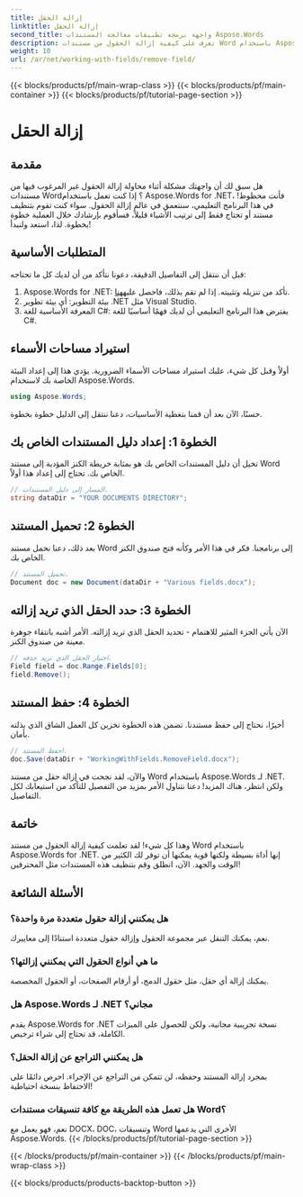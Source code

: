 ```yaml
---
title: إزالة الحقل
linktitle: إزالة الحقل
second_title: واجهة برمجة تطبيقات معالجة المستندات Aspose.Words
description: تعرف على كيفية إزالة الحقول من مستندات Word باستخدام Aspose.Words for .NET في هذا الدليل المفصل خطوة بخطوة. مثالي للمطورين وإدارة المستندات.
weight: 10
url: /ar/net/working-with-fields/remove-field/
---
```


{{< blocks/products/pf/main-wrap-class >}}
{{< blocks/products/pf/main-container >}}
{{< blocks/products/pf/tutorial-page-section >}}

# إزالة الحقل

## مقدمة

هل سبق لك أن واجهتك مشكلة أثناء محاولة إزالة الحقول غير المرغوب فيها من مستندات Word؟ إذا كنت تعمل باستخدام Aspose.Words for .NET، فأنت محظوظ! في هذا البرنامج التعليمي، سنتعمق في عالم إزالة الحقول. سواء كنت تقوم بتنظيف مستند أو تحتاج فقط إلى ترتيب الأشياء قليلاً، فسأقوم بإرشادك خلال العملية خطوة بخطوة. لذا، استعد ولنبدأ!

## المتطلبات الأساسية

قبل أن ننتقل إلى التفاصيل الدقيقة، دعونا نتأكد من أن لديك كل ما تحتاجه:

1.  Aspose.Words for .NET: تأكد من تنزيله وتثبيته. إذا لم تقم بذلك، فاحصل عليه[هنا](https://releases.aspose.com/words/net/).
2. بيئة التطوير: أي بيئة تطوير .NET مثل Visual Studio.
3. المعرفة الأساسية للغة C#: يفترض هذا البرنامج التعليمي أن لديك فهمًا أساسيًا للغة C#.

## استيراد مساحات الأسماء

أولاً وقبل كل شيء، عليك استيراد مساحات الأسماء الضرورية. يؤدي هذا إلى إعداد البيئة الخاصة بك لاستخدام Aspose.Words.

```csharp
using Aspose.Words;
```

حسنًا، الآن بعد أن قمنا بتغطية الأساسيات، دعنا ننتقل إلى الدليل خطوة بخطوة.

## الخطوة 1: إعداد دليل المستندات الخاص بك

تخيل أن دليل المستندات الخاص بك هو بمثابة خريطة الكنز المؤدية إلى مستند Word الخاص بك. تحتاج إلى إعداد هذا أولاً.

```csharp
// المسار إلى دليل المستندات.
string dataDir = "YOUR DOCUMENTS DIRECTORY";
```

## الخطوة 2: تحميل المستند

بعد ذلك، دعنا نحمل مستند Word إلى برنامجنا. فكر في هذا الأمر وكأنه فتح صندوق الكنز الخاص بك.

```csharp
// تحميل المستند.
Document doc = new Document(dataDir + "Various fields.docx");
```

## الخطوة 3: حدد الحقل الذي تريد إزالته

الآن يأتي الجزء المثير للاهتمام - تحديد الحقل الذي تريد إزالته. الأمر أشبه بانتقاء جوهرة معينة من صندوق الكنز.

```csharp
// اختيار الحقل الذي تريد حذفه.
Field field = doc.Range.Fields[0];
field.Remove();
```

## الخطوة 4: حفظ المستند

أخيرًا، نحتاج إلى حفظ مستندنا. تضمن هذه الخطوة تخزين كل العمل الشاق الذي بذلته بأمان.

```csharp
// احفظ المستند.
doc.Save(dataDir + "WorkingWithFields.RemoveField.docx");
```

والآن، لقد نجحت في إزالة حقل من مستند Word باستخدام Aspose.Words لـ .NET. ولكن انتظر، هناك المزيد! دعنا نتناول الأمر بمزيد من التفصيل للتأكد من استيعابك لكل التفاصيل.

## خاتمة

وهذا كل شيء! لقد تعلمت كيفية إزالة الحقول من مستند Word باستخدام Aspose.Words for .NET. إنها أداة بسيطة ولكنها قوية يمكنها أن توفر لك الكثير من الوقت والجهد. الآن، انطلق وقم بتنظيف هذه المستندات مثل المحترفين!

## الأسئلة الشائعة

### هل يمكنني إزالة حقول متعددة مرة واحدة؟
نعم، يمكنك التنقل عبر مجموعة الحقول وإزالة حقول متعددة استنادًا إلى معاييرك.

### ما هي أنواع الحقول التي يمكنني إزالتها؟
يمكنك إزالة أي حقل، مثل حقول الدمج، أو أرقام الصفحات، أو الحقول المخصصة.

### هل Aspose.Words لـ .NET مجاني؟
يقدم Aspose.Words for .NET نسخة تجريبية مجانية، ولكن للحصول على الميزات الكاملة، قد تحتاج إلى شراء ترخيص.

### هل يمكنني التراجع عن إزالة الحقل؟
بمجرد إزالة المستند وحفظه، لن تتمكن من التراجع عن الإجراء. احرص دائمًا على الاحتفاظ بنسخة احتياطية!

### هل تعمل هذه الطريقة مع كافة تنسيقات مستندات Word؟
نعم، فهو يعمل مع DOCX، DOC، وتنسيقات Word الأخرى التي يدعمها Aspose.Words.
{{< /blocks/products/pf/tutorial-page-section >}}

{{< /blocks/products/pf/main-container >}}
{{< /blocks/products/pf/main-wrap-class >}}

{{< blocks/products/products-backtop-button >}}
